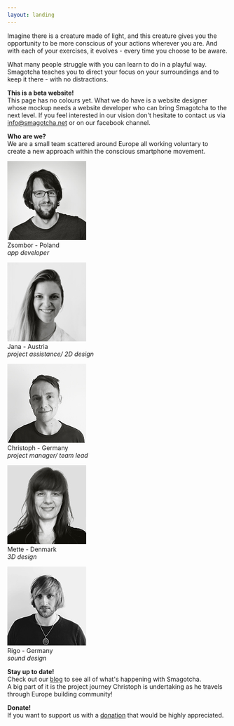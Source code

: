 ```yaml
---
layout: landing
---
```


Imagine there is a creature made of light, and this creature gives you the opportunity to be more conscious of your actions wherever you are. And with each of your exercises, it evolves - every time you choose to be aware.

What many people struggle with you can learn to do in a playful way. Smagotcha teaches you to direct your focus on your surroundings and to keep it there - with no distractions.

__This is a beta website!__ <br>
This page has no colours yet. What we do have is a website designer whose mockup needs a website developer who can bring Smagotcha to the next level. If you feel interested in our vision don't hesitate to contact us via <a href= "mailto:info@smagotcha.net">info@smagotcha.net </a>  or on our facebook channel. 

__Who are we?__ <br>
 We are a small team scattered around Europe all working voluntary to create a new approach within the conscious smartphone movement.

![Zsombor](/images/zsom.jpg)
<br>
Zsombor   - Poland <br>
*app developer*

![Jana](/images/jana.jpg)
<br>
Jana      - Austria <br>
*project assistance/ 2D design*

![Christoph](/images/chris.jpg)
<br>
Christoph - Germany <br>
*project manager/ team lead*

![Mette](/images/mett.jpg)
<br>
Mette     - Denmark <br>
*3D design*

![Rigo](/images/rigo.jpg)
<br>
Rigo      - Germany <br>
*sound design*

__Stay up to date!__ <br>Check out our [blog](/blog) to see all of what's happening with Smagotcha. <br> 
A big part of it is the project journey Christoph is undertaking as he travels through Europe building community!

__Donate!__ <br>
If you want to support us with a [donation](/makedonation) that would be highly appreciated.



<!--<form action="https://www.
paypal.com/cgi-bin/webscr" method="post" target="_top">
<input type="hidden" name="cmd" value="_s-xclick" />
<input type="hidden" name="hosted_button_id" value="YSL6LGBE4FEF2" />
<input type="image" src="https://www.paypalobjects.com/en_US/DK/i/btn/btn_donateCC_LG.gif" border="0" name="submit" title="PayPal - The safer, easier way to pay online!" alt="Donate with PayPal button" />
<img alt="" border="0" src="https://www.paypal.com/en_DE/i/scr/pixel.gif" width="1" height="1" />
</form>-->



<!-- Kommentar -->
<!--The smartphone app Smagotcha supports its users to understand their own interactions with their environment. For this purpose a cute but disciplined creature made of light matures inside the app and changes its brightness over time. It brings the users thoughts, feelings and sensations into the present moment. In order to accomplish this it evolves its appearance and character continuously – entirely individually and for as long as it is played with. Beware though, it is threatened to atrophy when the old habits resurface. When its luminosity is fully developed, the users will glide into the next phase. There they will be awaited by new secrets in order to let their creature live even more individually.-->